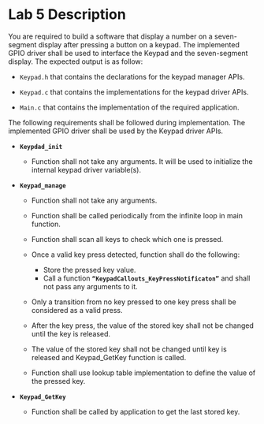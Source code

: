 
# Lab 5 Description

You are required to build a software that display a number on a seven-segment display after pressing a button on a keypad. The implemented GPIO driver shall be used to interface the Keypad and the seven-segment display.
The expected output is as follow:

- `Keypad.h` that contains the declarations for the keypad manager APIs.

- `Keypad.c` that contains the implementations for the keypad driver APIs.

- `Main.c` that contains the implementation of the required application.


The following requirements shall be followed during implementation.
The implemented GPIO driver shall be used by the Keypad driver APIs.
- **`Keypdad_init`**
    - Function shall not take any arguments. It will be used to initialize the internal keypad driver variable(s).

- **`Keypad_manage`**
    - Function shall not take any arguments.
    
    - Function shall be called periodically from the infinite loop in main function.
    
    - Function shall scan all keys to check which one is pressed.
    
    - Once a valid key press detected, function shall do the following:
        - Store the pressed key value.
        - Call a function **`“KeypadCallouts_KeyPressNotificaton”`**  and shall not pass any arguments to it.
    
    - Only a transition from no key pressed to one key press shall be considered as a valid press.
    
    - After the key press, the value of the stored key shall not be changed until the key is released.
    - The value of the stored key shall  not be changed until key is released and Keypad_GetKey function is called.
    
    - Function shall use lookup table implementation to define the value of the pressed key.

- **`Keypad_GetKey`**
    - Function shall be called by application to get the last stored key.